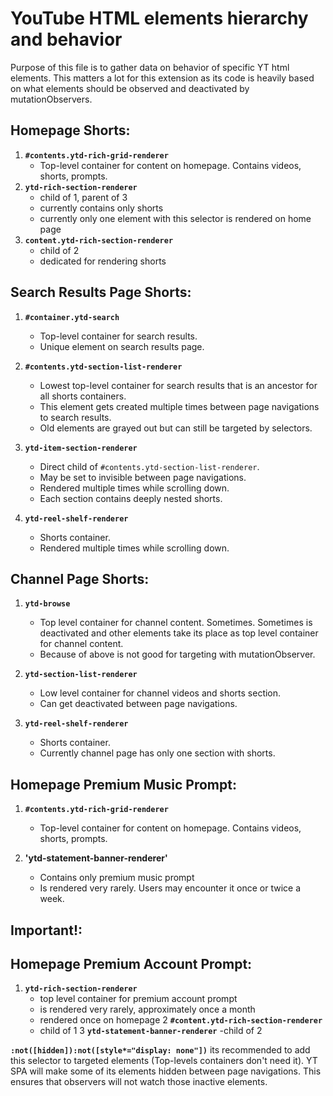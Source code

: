 
# YouTube HTML elements hierarchy and behavior
Purpose of this file is to gather data on behavior of specific YT html elements.
This matters a lot for this extension as its code is heavily based on what elements should be observed and deactivated by mutationObservers. 

## Homepage Shorts:
1. **`#contents.ytd-rich-grid-renderer`**
   - Top-level container for content on homepage. Contains videos, shorts, prompts.
2. **`ytd-rich-section-renderer`**
   - child of 1, parent of 3
   - currently contains only shorts
   - currently only one element with this selector is rendered on home page
3. **`content.ytd-rich-section-renderer`**
   - child of 2
   - dedicated for rendering shorts


## Search Results Page Shorts:

1. **`#container.ytd-search`**
   - Top-level container for search results. 
   - Unique element on search results page.

2. **`#contents.ytd-section-list-renderer`**
   - Lowest top-level container for search results that is an ancestor for all shorts containers.
   - This element gets created multiple times between page navigations to search results.
   - Old elements are grayed out but can still be targeted by selectors.

3. **`ytd-item-section-renderer`**
   - Direct child of `#contents.ytd-section-list-renderer`. 
   - May be set to invisible between page navigations.
   - Rendered multiple times while scrolling down.
   - Each section contains deeply nested shorts.

4. **`ytd-reel-shelf-renderer`**
   - Shorts container.
   - Rendered multiple times while scrolling down.

## Channel Page Shorts:

1. **`ytd-browse`**
   - Top level container for channel content. Sometimes. Sometimes is deactivated and other elements take its place as top level container for channel content. 
   - Because of above is not good for targeting with mutationObserver.

2. **`ytd-section-list-renderer`**
   - Low level container for channel videos and shorts section. 
   - Can get deactivated between page navigations.

3. **`ytd-reel-shelf-renderer`**
   - Shorts container.
   - Currently channel page has only one section with shorts.


## Homepage Premium Music Prompt:

1. **`#contents.ytd-rich-grid-renderer`**
   - Top-level container for content on homepage. Contains videos, shorts, prompts.

2. **'ytd-statement-banner-renderer'**
   - Contains only premium music prompt
   - Is rendered very rarely. Users may encounter it once or twice a week.

## Important!:

## Homepage Premium Account Prompt:

1. **`ytd-rich-section-renderer`**
   - top level container for premium account prompt
   - is rendered very rarely, approximately once a month 
   - rendered once on homepage
2 **`#content.ytd-rich-section-renderer`**
   - child of 1
3 **`ytd-statement-banner-renderer`**
   -child of 2

**`:not([hidden]):not([style*="display: none"])`** its recommended to add this selector to targeted elements (Top-levels containers don't need it). YT SPA will make some of its elements hidden between page navigations. This ensures that observers will not watch those inactive elements. 